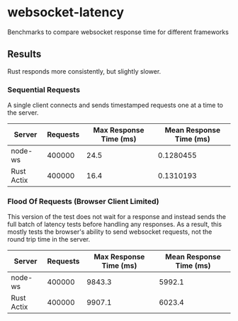 # websocket-latency

Benchmarks to compare websocket response time for different frameworks

## Results

Rust responds more consistently, but slightly slower.

### Sequential Requests

A single client connects and sends timestamped requests one at a time to the server.

|Server    |Requests|Max Response Time (ms)|Mean Response Time (ms)|
|----------|--------|----------------------|-----------------------|
|node-ws   |400000|24.5|0.1280455|
|Rust Actix|400000|16.4|0.1310193|

### Flood Of Requests (Browser Client Limited)

This version of the test does not wait for a response and instead sends the full batch of latency tests before handling any responses. As a result, this mostly tests the browser's ability to send websocket requests, not the round trip time in the server.

|Server    |Requests|Max Response Time (ms)|Mean Response Time (ms)|
|----------|--------|----------------------|-----------------------|
|node-ws   |400000|9843.3|5992.1|
|Rust Actix|400000|9907.1|6023.4|
